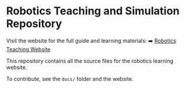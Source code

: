 # Robotics Teaching and Simulation Repository

Visit the website for the full guide and learning materials:
➡️ [Robotics Teaching Website](https://shivam-bhardwaj.github.io/RTM/)

This repository contains all the source files for the robotics learning website.

To contribute, see the `docs/` folder and the website.
